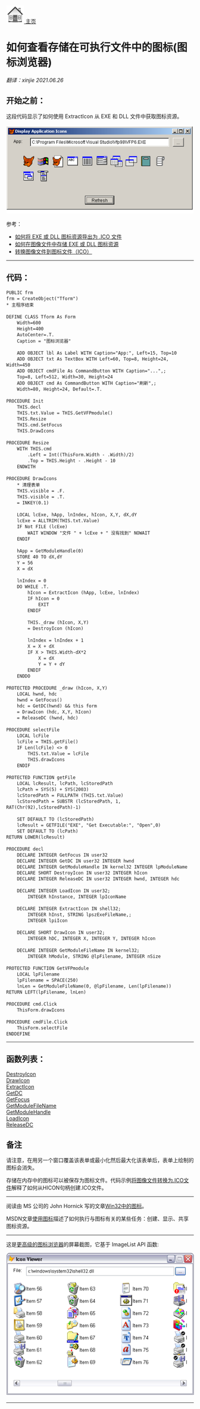 [<img src="../images/home.png"> 主页 ](https://github.com/VFP9/Win32API)  

# 如何查看存储在可执行文件中的图标(图标浏览器)
_翻译：xinjie 2021.06.26_

## 开始之前：
这段代码显示了如何使用 ExtractIcon 从 EXE 和 DLL 文件中获取图标资源。  

![](../images/iconview.png)  

参考：

* [如何将 EXE 或 DLL 图标资源导出为 .ICO 文件](sample_502.md)  
* [如何在图像文件中存储 EXE 或 DLL 图标资源](sample_501.md)  
* [转换图像文件到图标文件（ICO）](sample_503.md)  

  
***  


## 代码：
```foxpro  
PUBLIC frm
frm = CreateObject("Tform")
* 主程序结束

DEFINE CLASS Tform As Form
	Width=600
	Height=400
	AutoCenter=.T.
	Caption = "图标浏览器"

	ADD OBJECT lbl As Label WITH Caption="App:", Left=15, Top=10
	ADD OBJECT txt As TextBox WITH Left=60, Top=8, Height=24, Width=450
	ADD OBJECT cmdFile As CommandButton WITH Caption="...",;
	Top=8, Left=512, Width=30, Height=24
	ADD OBJECT cmd As CommandButton WITH Caption="刷新",;
	Width=80, Height=24, Default=.T.

PROCEDURE Init
	THIS.decl
	THIS.txt.Value = THIS.GetVFPmodule()
	THIS.Resize
	THIS.cmd.SetFocus
	THIS.DrawIcons

PROCEDURE Resize
	WITH THIS.cmd
		.Left = Int((ThisForm.Width - .Width)/2)
		.Top = THIS.Height - .Height - 10
	ENDWITH

PROCEDURE DrawIcons
	* 清理表单
	THIS.visible = .F.
	THIS.visible = .T.
	= INKEY(0.1)

	LOCAL lcExe, hApp, lnIndex, hIcon, X,Y, dX,dY
	lcExe = ALLTRIM(THIS.txt.Value)
	IF Not FILE (lcExe)
		WAIT WINDOW "文件 " + lcExe + " 没有找到" NOWAIT
	ENDIF

	hApp = GetModuleHandle(0)
	STORE 40 TO dX,dY
	Y = 56
	X = dX

	lnIndex = 0
	DO WHILE .T.
		hIcon = ExtractIcon (hApp, lcExe, lnIndex)
		IF hIcon = 0
			EXIT
		ENDIF

		THIS._draw (hIcon, X,Y)
		= DestroyIcon (hIcon)

		lnIndex = lnIndex + 1
		X = X + dX
		IF X > THIS.Width-dX*2
			X = dX
			Y = Y + dY
		ENDIF
	ENDDO

PROTECTED PROCEDURE _draw (hIcon, X,Y)
	LOCAL hwnd, hdc
	hwnd = GetFocus()
	hdc = GetDC(hwnd) && this form
	= DrawIcon (hdc, X,Y, hIcon)
	= ReleaseDC (hwnd, hdc)

PROCEDURE selectFile
	LOCAL lcFile
	lcFile = THIS.getFile()
	IF Len(lcFile) <> 0
		THIS.txt.Value = lcFile
		THIS.drawIcons
	ENDIF

PROTECTED FUNCTION getFile
	LOCAL lcResult, lcPath, lcStoredPath
	lcPath = SYS(5) + SYS(2003)
	lcStoredPath = FULLPATH (THIS.txt.Value)
	lcStoredPath = SUBSTR (lcStoredPath, 1, RAT(Chr(92),lcStoredPath)-1)
	
	SET DEFAULT TO (lcStoredPath)
	lcResult = GETFILE("EXE", "Get Executable:", "Open",0)
	SET DEFAULT TO (lcPath)
RETURN LOWER(lcResult)

PROCEDURE decl
	DECLARE INTEGER GetFocus IN user32
	DECLARE INTEGER GetDC IN user32 INTEGER hwnd
	DECLARE INTEGER GetModuleHandle IN kernel32 INTEGER lpModuleName
	DECLARE SHORT DestroyIcon IN user32 INTEGER hIcon
	DECLARE INTEGER ReleaseDC IN user32 INTEGER hwnd, INTEGER hdc

	DECLARE INTEGER LoadIcon IN user32;
		INTEGER hInstance, INTEGER lpIconName

	DECLARE INTEGER ExtractIcon IN shell32;
		INTEGER hInst, STRING lpszExeFileName,;
		INTEGER lpiIcon

	DECLARE SHORT DrawIcon IN user32;
		INTEGER hDC, INTEGER X, INTEGER Y, INTEGER hIcon

	DECLARE INTEGER GetModuleFileName IN kernel32;
		INTEGER hModule, STRING @lpFilename, INTEGER nSize

PROTECTED FUNCTION GetVFPmodule
	LOCAL lpFilename
	lpFilename = SPACE(250)
	lnLen = GetModuleFileName(0, @lpFilename, Len(lpFilename))
RETURN LEFT(lpFilename, lnLen)

PROCEDURE cmd.Click
	ThisForm.drawIcons

PROCEDURE cmdFile.Click
	ThisForm.selectFile
ENDDEFINE  
```  
***  


## 函数列表：
[DestroyIcon](../libraries/user32/DestroyIcon.md)  
[DrawIcon](../libraries/user32/DrawIcon.md)  
[ExtractIcon](../libraries/shell32/ExtractIcon.md)  
[GetDC](../libraries/user32/GetDC.md)  
[GetFocus](../libraries/user32/GetFocus.md)  
[GetModuleFileName](../libraries/kernel32/GetModuleFileName.md)  
[GetModuleHandle](../libraries/kernel32/GetModuleHandle.md)  
[LoadIcon](../libraries/user32/LoadIcon.md)  
[ReleaseDC](../libraries/user32/ReleaseDC.md)  

## 备注
请注意，在用另一个窗口覆盖该表单或最小化然后最大化该表单后，表单上绘制的图标会消失。 
  
存储在内存中的图标可以被保存为图标文件。代码示例[将图像文件转换为.ICO文件](sample_503.md)解释了如何从HICON句柄创建.ICO文件。 
  
* * *  
阅读由 MS 公司的 John Hornick 写的文章[Win32中的图标](https://msdn.microsoft.com/en-us/library/ms997538.aspx)。 
  
MSDN文章[使用图标](https://docs.microsoft.com/zh-cn/windows/win32/menurc/using-icons?redirectedfrom=MSDN)描述了如何执行与图标有关的某些任务：创建、显示、共享图标资源。  
  
* * *  
这是[更高级的图标浏览器](sample_019.md)的屏幕截图，它基于 ImageList API 函数:  
  
[![](../images/iconview_list.png)](sample_019.md)


***  

